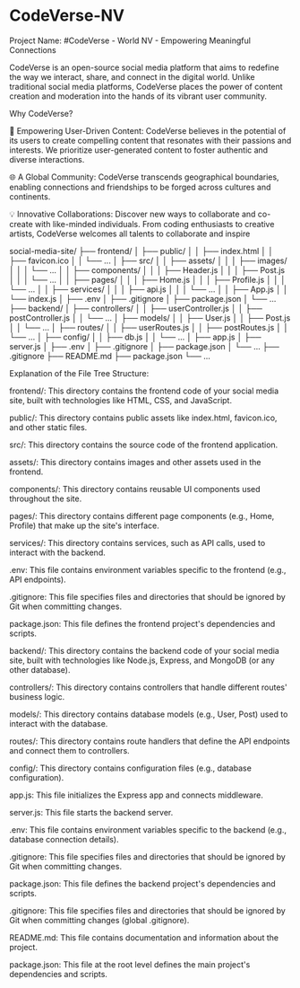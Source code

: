 # CodeVerse-NV
Project Name: 
#CodeVerse - World NV - Empowering Meaningful Connections

CodeVerse is an open-source social media platform that aims to redefine the way we interact, share, and connect in the digital world. Unlike traditional social media platforms, CodeVerse places the power of content creation and moderation into the hands of its vibrant user community.

Why CodeVerse?

🚀 Empowering User-Driven Content: CodeVerse believes in the potential of its users to create compelling content that resonates with their passions and interests. We prioritize user-generated content to foster authentic and diverse interactions.

🌐 A Global Community: CodeVerse transcends geographical boundaries, enabling connections and friendships to be forged across cultures and continents.

💡 Innovative Collaborations: Discover new ways to collaborate and co-create with like-minded individuals. From coding enthusiasts to creative artists, CodeVerse welcomes all talents to collaborate and inspire 

social-media-site/
├── frontend/
│   ├── public/
│   │   ├── index.html
│   │   ├── favicon.ico
│   │   └── ...
│   ├── src/
│   │   ├── assets/
│   │   │   ├── images/
│   │   │   └── ...
│   │   ├── components/
│   │   │   ├── Header.js
│   │   │   ├── Post.js
│   │   │   └── ...
│   │   ├── pages/
│   │   │   ├── Home.js
│   │   │   ├── Profile.js
│   │   │   └── ...
│   │   ├── services/
│   │   │   ├── api.js
│   │   │   └── ...
│   │   ├── App.js
│   │   └── index.js
│   ├── .env
│   ├── .gitignore
│   ├── package.json
│   └── ...
├── backend/
│   ├── controllers/
│   │   ├── userController.js
│   │   ├── postController.js
│   │   └── ...
│   ├── models/
│   │   ├── User.js
│   │   ├── Post.js
│   │   └── ...
│   ├── routes/
│   │   ├── userRoutes.js
│   │   ├── postRoutes.js
│   │   └── ...
│   ├── config/
│   │   ├── db.js
│   │   └── ...
│   ├── app.js
│   ├── server.js
│   ├── .env
│   ├── .gitignore
│   ├── package.json
│   └── ...
├── .gitignore
├── README.md
├── package.json
└── ...

Explanation of the File Tree Structure:

frontend/: This directory contains the frontend code of your social media site, built with technologies like HTML, CSS, and JavaScript.

public/: This directory contains public assets like index.html, favicon.ico, and other static files.

src/: This directory contains the source code of the frontend application.

assets/: This directory contains images and other assets used in the frontend.

components/: This directory contains reusable UI components used throughout the site.

pages/: This directory contains different page components (e.g., Home, Profile) that make up the site's interface.

services/: This directory contains services, such as API calls, used to interact with the backend.

.env: This file contains environment variables specific to the frontend (e.g., API endpoints).

.gitignore: This file specifies files and directories that should be ignored by Git when committing changes.

package.json: This file defines the frontend project's dependencies and scripts.

backend/: This directory contains the backend code of your social media site, built with technologies like Node.js, Express, and MongoDB (or any other database).

controllers/: This directory contains controllers that handle different routes' business logic.

models/: This directory contains database models (e.g., User, Post) used to interact with the database.

routes/: This directory contains route handlers that define the API endpoints and connect them to controllers.

config/: This directory contains configuration files (e.g., database configuration).

app.js: This file initializes the Express app and connects middleware.

server.js: This file starts the backend server.

.env: This file contains environment variables specific to the backend (e.g., database connection details).

.gitignore: This file specifies files and directories that should be ignored by Git when committing changes.

package.json: This file defines the backend project's dependencies and scripts.

.gitignore: This file specifies files and directories that should be ignored by Git when committing changes (global .gitignore).

README.md: This file contains documentation and information about the project.

package.json: This file at the root level defines the main project's dependencies and scripts.
